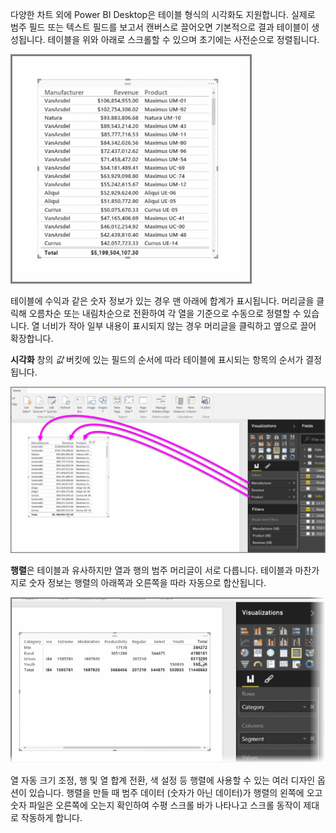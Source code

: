 다양한 차트 외에 Power BI Desktop은 테이블 형식의 시각화도 지원합니다. 실제로 범주 필드 또는 텍스트 필드를 보고서 캔버스로 끌어오면 기본적으로 결과 테이블이 생성됩니다. 테이블을 위와 아래로 스크롤할 수 있으며 초기에는 사전순으로 정렬됩니다.

![](media/3-6-create-tables-matrixes/3-6_1.png)

테이블에 수익과 같은 숫자 정보가 있는 경우 맨 아래에 합계가 표시됩니다. 머리글을 클릭해 오름차순 또는 내림차순으로 전환하여 각 열을 기준으로 수동으로 정렬할 수 있습니다. 열 너비가 작아 일부 내용이 표시되지 않는 경우 머리글을 클릭하고 옆으로 끌어 확장합니다.

**시각화** 창의 *값* 버킷에 있는 필드의 순서에 따라 테이블에 표시되는 항목의 순서가 결정됩니다.

![](media/3-6-create-tables-matrixes/3-6_2.png)

**행렬**은 테이블과 유사하지만 열과 행의 범주 머리글이 서로 다릅니다. 테이블과 마찬가지로 숫자 정보는 행렬의 아래쪽과 오른쪽을 따라 자동으로 합산됩니다.

![](media/3-6-create-tables-matrixes/3-6_3.png)

열 자동 크기 조정, 행 및 열 합계 전환, 색 설정 등 행렬에 사용할 수 있는 여러 디자인 옵션이 있습니다. 행렬을 만들 때 범주 데이터 (숫자가 아닌 데이터)가 행렬의 왼쪽에 오고 숫자 파일은 오른쪽에 오는지 확인하여 수평 스크롤 바가 나타나고 스크롤 동작이 제대로 작동하게 합니다.

